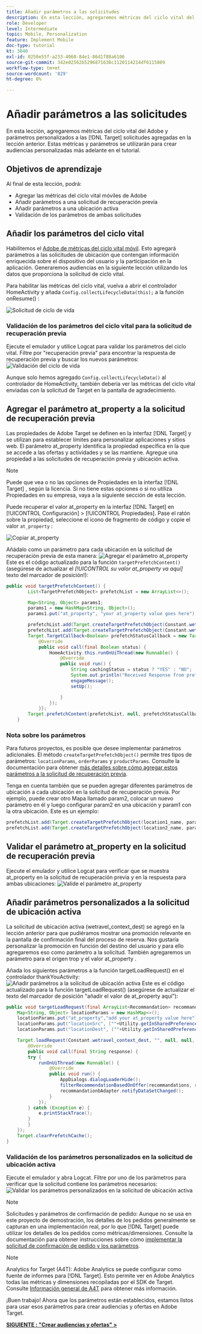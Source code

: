 ```yaml
---
title: Añadir parámetros a las solicitudes
description: En esta lección, agregaremos métricas del ciclo vital del Adobe y parámetros personalizados a las solicitudes de Target que se agregaron en la lección anterior. Estas métricas y parámetros se utilizarán para crear audiencias personalizadas más adelante en el tutorial.
role: Developer
level: Intermediate
topic: Mobile, Personalization
feature: Implement Mobile
doc-type: tutorial
kt: 3040
exl-id: 0250e55f-a233-4060-84e1-86d1f88a6106
source-git-commit: 342e02562b5296871638c1120114214df6115809
workflow-type: tm+mt
source-wordcount: '829'
ht-degree: 0%

---
```


# Añadir parámetros a las solicitudes

En esta lección, agregaremos métricas del ciclo vital del Adobe y parámetros personalizados a las [!DNL Target] solicitudes agregadas en la lección anterior. Estas métricas y parámetros se utilizarán para crear audiencias personalizadas más adelante en el tutorial.

## Objetivos de aprendizaje

Al final de esta lección, podrá:

* Agregar las métricas del ciclo vital móviles de Adobe
* Añadir parámetros a una solicitud de recuperación previa
* Añadir parámetros a una ubicación activa
* Validación de los parámetros de ambas solicitudes

## Añadir los parámetros del ciclo vital

Habilitemos el [Adobe de métricas del ciclo vital móvil](https://experienceleague.adobe.com/docs/mobile-services/android/metrics.html?lang=en). Esto agregará parámetros a las solicitudes de ubicación que contengan información enriquecida sobre el dispositivo del usuario y la participación en la aplicación. Generaremos audiencias en la siguiente lección utilizando los datos que proporciona la solicitud de ciclo vital.

Para habilitar las métricas del ciclo vital, vuelva a abrir el controlador HomeActivity y añada `Config.collectLifecycleData(this);` a la función onResume() :

![Solicitud de ciclo de vida](assets/lifecycle_code.jpg)

### Validación de los parámetros del ciclo vital para la solicitud de recuperación previa

Ejecute el emulador y utilice Logcat para validar los parámetros del ciclo vital. Filtre por &quot;recuperación previa&quot; para encontrar la respuesta de recuperación previa y buscar los nuevos parámetros:
![Validación del ciclo de vida](assets/lifecycle_validation.jpg)

Aunque solo hemos agregado `Config.collectLifecycleData()` al controlador de HomeActivity, también debería ver las métricas del ciclo vital enviadas con la solicitud de Target en la pantalla de agradecimiento.

## Agregar el parámetro at_property a la solicitud de recuperación previa

Las propiedades de Adobe Target se definen en la interfaz [!DNL Target] y se utilizan para establecer límites para personalizar aplicaciones y sitios web. El parámetro at_property identifica la propiedad específica en la que se accede a las ofertas y actividades y se las mantiene. Agregue una propiedad a las solicitudes de recuperación previa y ubicación activa.

>[!NOTE]
>
>Puede que vea o no las opciones de Propiedades en la interfaz [!DNL Target] , según la licencia. Si no tiene estas opciones o si no utiliza Propiedades en su empresa, vaya a la siguiente sección de esta lección.

Puede recuperar el valor at_property en la interfaz [!DNL Target] en [!UICONTROL Configuración] > [!UICONTROL Propiedades].  Pase el ratón sobre la propiedad, seleccione el icono de fragmento de código y copie el valor `at_property` :

![Copiar at_property](assets/at_property_interface.jpg)

Añádalo como un parámetro para cada ubicación en la solicitud de recuperación previa de esta manera:
![Agregar el parámetro at_property](assets/params_at_property.jpg)
Este es el código actualizado para la función `targetPrefetchContent()` (asegúrese de actualizar el _[!UICONTROL su valor at_property va aquí]_ texto del marcador de posición!):

```java
public void targetPrefetchContent() {
        List<TargetPrefetchObject> prefetchList = new ArrayList<>();

        Map<String, Object> params1;
        params1 = new HashMap<String, Object>();
        params1.put("at_property", "your at_property value goes here");

        prefetchList.add(Target.createTargetPrefetchObject(Constant.wetravel_engage_home, params1));
        prefetchList.add(Target.createTargetPrefetchObject(Constant.wetravel_engage_search, params1));
        Target.TargetCallback<Boolean> prefetchStatusCallback = new Target.TargetCallback<Boolean>() {
            @Override
            public void call(final Boolean status) {
                HomeActivity.this.runOnUiThread(new Runnable() {
                    @Override
                    public void run() {
                        String cachingStatus = status ? "YES" : "NO";
                        System.out.println("Received Response from prefetch : " + cachingStatus);
                        engageMessage();
                        setUp();

                    }
                });
            }};
        Target.prefetchContent(prefetchList, null, prefetchStatusCallback);
    }
```

### Nota sobre los parámetros

Para futuros proyectos, es posible que desee implementar parámetros adicionales. El método `createTargetPrefetchObject()` permite tres tipos de parámetros: `locationParams`, `orderParams` y `productParams`. Consulte la documentación para obtener [más detalles sobre cómo agregar estos parámetros a la solicitud de recuperación previa](https://experienceleague.adobe.com/docs/mobile-services/android/target-android/c-mob-target-prefetch-android.html?lang=en).

Tenga en cuenta también que se pueden agregar diferentes parámetros de ubicación a cada ubicación en la solicitud de recuperación previa. Por ejemplo, puede crear otro Mapa llamado param2, colocar un nuevo parámetro en él y luego configurar param2 en una ubicación y param1 con la otra ubicación. Este es un ejemplo:

```java
prefetchList.add(Target.createTargetPrefetchObject(location1_name, params1);
prefetchList.add(Target.createTargetPrefetchObject(location2_name, params2);
```

## Validar el parámetro at_property en la solicitud de recuperación previa

Ejecute el emulador y utilice Logcat para verificar que se muestra at_property en la solicitud de recuperación previa y en la respuesta para ambas ubicaciones:
![Valide el parámetro at_property](assets/parameters_at_property_validation.jpg)

## Añadir parámetros personalizados a la solicitud de ubicación activa

La solicitud de ubicación activa (wetravel_context_dest) se agregó en la lección anterior para que pudiéramos mostrar una promoción relevante en la pantalla de confirmación final del proceso de reserva. Nos gustaría personalizar la promoción en función del destino del usuario y para ello agregaremos eso como parámetro a la solicitud. También agregaremos un parámetro para el origen trop y el valor at_property .

Añada los siguientes parámetros a la función targetLoadRequest() en el controlador thankYouActivity:
![Añadir parámetros a la solicitud de ubicación activa](assets/parameters_live_location.jpg)
Este es el código actualizado para la función targetLoadRequest() (asegúrese de actualizar el texto del marcador de posición &quot;añadir el valor de at_property aquí&quot;):

```java
public void targetLoadRequest(final ArrayList<Recommandation> recommandations) {
    Map<String, Object> locationParams = new HashMap<>();
    locationParams.put("at_property","add your at_property value here");
    locationParams.put("locationSrc", (""+Utility.getInSharedPreference(ThankYouActivity.this,Constant.departure,"")));
    locationParams.put("locationDest", (""+Utility.getInSharedPreference(ThankYouActivity.this,Constant.destination,"")));

    Target.loadRequest(Constant.wetravel_context_dest, "", null, null, locationParams, new Target.TargetCallback<String>() {
        @Override
        public void call(final String response) {
        try {
            runOnUiThread(new Runnable() {
                @Override
                public void run() {
                    AppDialogs.dialogLoaderHide();
                    filterRecommendationBasedOnOffer(recommandations, response);
                    recommandationbAdapter.notifyDataSetChanged();
                }
            });
        } catch (Exception e) {
            e.printStackTrace();
        }
        }
    });
    Target.clearPrefetchCache();
}
```

### Validación de los parámetros personalizados en la solicitud de ubicación activa

Ejecute el emulador y abra Logcat. Filtre por uno de los parámetros para verificar que la solicitud contiene los parámetros necesarios:
![Validar los parámetros personalizados en la solicitud de ubicación activa](assets/parameters_live_location_validation.jpg)

>[!NOTE]
>
>Solicitudes y parámetros de confirmación de pedido: Aunque no se usa en este proyecto de demostración, los detalles de los pedidos generalmente se capturan en una implementación real, por lo que [!DNL Target] puede utilizar los detalles de los pedidos como métricas/dimensiones. Consulte la documentación para obtener instrucciones sobre cómo [implementar la solicitud de confirmación de pedido y los parámetros](https://experienceleague.adobe.com/docs/mobile-services/android/target-android/c-target-methods.html?lang=en).

>[!NOTE]
>
>Analytics for Target (A4T): Adobe Analytics se puede configurar como fuente de informes para [!DNL Target]. Esto permite ver en Adobe Analytics todas las métricas y dimensiones recopiladas por el SDK de Target. Consulte [Información general de A4T](https://experienceleague.adobe.com/docs/target/using/integrate/a4t/a4t.html?lang=en) para obtener más información.

¡Buen trabajo! Ahora que los parámetros están establecidos, estamos listos para usar esos parámetros para crear audiencias y ofertas en Adobe Target.

**[SIGUIENTE : &quot;Crear audiencias y ofertas&quot; >](create-audiences-and-offers.md)**

